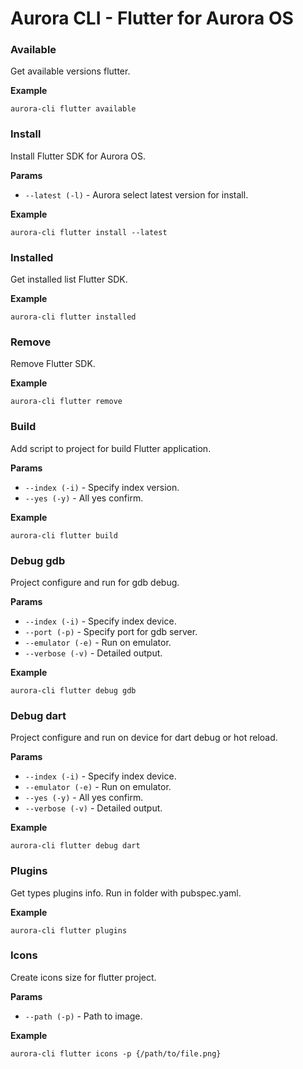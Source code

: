 # Aurora CLI - Flutter for Aurora OS

### Available

Get available versions flutter.

**Example**

```shell
aurora-cli flutter available
```

### Install

Install Flutter SDK for Aurora OS.

**Params**

* `--latest (-l)` - Aurora select latest version for install.

**Example**

```shell
aurora-cli flutter install --latest
```

### Installed

Get installed list Flutter SDK.

**Example**

```shell
aurora-cli flutter installed
```

### Remove

Remove Flutter SDK.

**Example**

```shell
aurora-cli flutter remove
```

### Build

Add script to project for build Flutter application.

**Params**

* `--index (-i)` - Specify index version.
* `--yes (-y)` - All yes confirm.

**Example**

```shell
aurora-cli flutter build
```

### Debug gdb

Project configure and run for gdb debug.

**Params**

* `--index (-i)` - Specify index device.
* `--port (-p)` - Specify port for gdb server.
* `--emulator (-e)` - Run on emulator.
* `--verbose (-v)` - Detailed output.

**Example**

```shell
aurora-cli flutter debug gdb
```

### Debug dart

Project configure and run on device for dart debug or hot reload.

**Params**

* `--index (-i)` - Specify index device.
* `--emulator (-e)` - Run on emulator.
* `--yes (-y)` - All yes confirm.
* `--verbose (-v)` - Detailed output.

**Example**

```shell
aurora-cli flutter debug dart
```

### Plugins

Get types plugins info. Run in folder with pubspec.yaml.

**Example**

```shell
aurora-cli flutter plugins
```

### Icons

Create icons size for flutter project.

**Params**

* `--path (-p)` - Path to image.

**Example**

```shell
aurora-cli flutter icons -p {/path/to/file.png}
```
